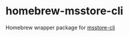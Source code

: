 # homebrew-msstore-cli

Homebrew wrapper package for [msstore-cli](https://github.com/microsoft/msstore-cli)